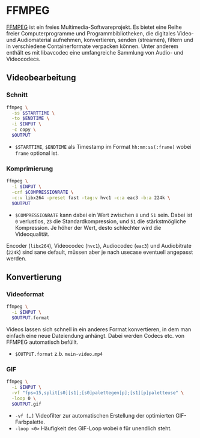 # FFMPEG

[FFMPEG](https://ffmpeg.org/) ist ein freies Multimedia-Softwareprojekt. Es bietet eine Reihe freier Computerprogramme und Programmbibliotheken, die digitales Video- und Audiomaterial aufnehmen, konvertieren, senden (streamen), filtern und in verschiedene Containerformate verpacken können. Unter anderem enthält es mit libavcodec eine umfangreiche Sammlung von Audio- und Videocodecs.

## Videobearbeitung

### Schnitt

```sh
ffmpeg \
  -ss $STARTTIME \
  -to $ENDTIME \
  -i $INPUT \
  -c copy \
  $OUTPUT
```

* `$STARTTIME`, `$ENDTIME` als Timestamp im Format `hh:mm:ss(:frame)` wobei `frame` optional ist.


### Komprimierung

```sh
ffmpeg \
  -i $INPUT \
  -crf $COMPRESSIONRATE \
  -c:v libx264 -preset fast -tag:v hvc1 -c:a eac3 -b:a 224k \
  $OUTPUT
```

* `$COMPRESSIONRATE` kann dabei ein Wert zwischen `0` und `51` sein. Dabei ist `0` verlustlos, `23` die Standardkompression, und `51` die stärkstmögliche Kompression. Je höher der Wert, desto schlechter wird die Videoqualität.

Encoder (`libx264`), Videocodec (`hvc1`), Audiocodec (`eac3`) und Audiobitrate (`224k`) sind sane default, müssen aber je nach usecase eventuell angepasst werden.


## Konvertierung

### Videoformat

```sh
ffmpeg \
  -i $INPUT \
  $OUTPUT.format
```

Videos lassen sich schnell in ein anderes Format konvertieren, in dem man einfach eine neue Dateiendung anhängt. Dabei werden Codecs etc. von FFMPEG automatisch befüllt.

* `$OUTPUT.format` z.b. `mein-video.mp4`


### GIF

```sh
ffmpeg \
  -i $INPUT \
  -vf "fps=15,split[s0][s1];[s0]palettegen[p];[s1][p]paletteuse" \
  -loop 0 \
  $OUTPUT.gif
```

* `-vf […]` Videofilter zur automatischen Erstellung der optimierten GIF-Farbpalette.
* `-loop <0>` Häufigkeit des GIF-Loop wobei `0` für unendlich steht.